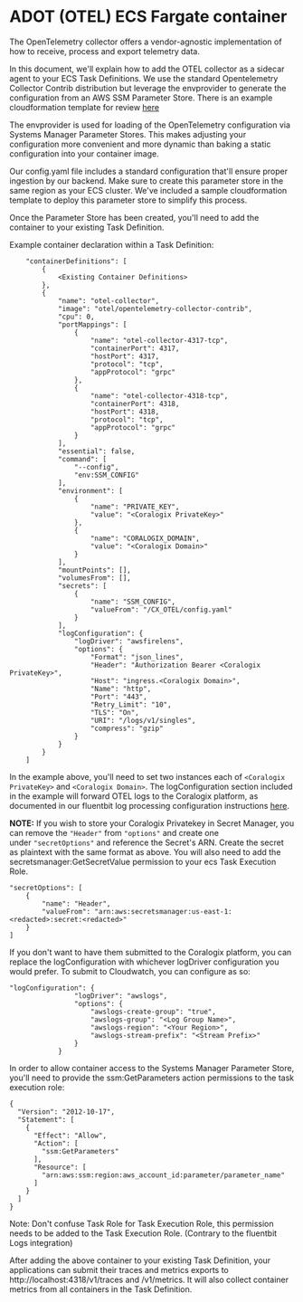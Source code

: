 # ADOT (OTEL) ECS Fargate container

The OpenTelemetry collector offers a vendor-agnostic implementation of how to receive, process and export telemetry data.

In this document, we'll explain how to add the OTEL collector as a sidecar agent to your ECS Task Definitions. We use the standard Opentelemetry Collector Contrib distribution but leverage the envprovider to generate the configuration from an AWS SSM Parameter Store. There is an example cloudformation template for review [here](https://github.com/coralogix/cloudformation-coralogix-aws/tree/master/aws-integrations/ecs-fargate)

The envprovider is used for loading of the OpenTelemetry configuration via Systems Manager Parameter Stores. This makes adjusting your configuration more convenient and more dynamic than baking a static configuration into your container image.

Our config.yaml file includes a standard configuration that'll ensure proper ingestion by our backend. Make sure to create this parameter store in the same region as your ECS cluster. We've included a sample cloudformation template to deploy this parameter store to simplify this process.

Once the Parameter Store has been created, you'll need to add the container to your existing Task Definition.

Example container declaration within a Task Definition:

```
    "containerDefinitions": [
        {
            <Existing Container Definitions>
        },
        {
            "name": "otel-collector",
            "image": "otel/opentelemetry-collector-contrib",
            "cpu": 0,
            "portMappings": [
                {
                    "name": "otel-collector-4317-tcp",
                    "containerPort": 4317,
                    "hostPort": 4317,
                    "protocol": "tcp",
                    "appProtocol": "grpc"
                },
                {
                    "name": "otel-collector-4318-tcp",
                    "containerPort": 4318,
                    "hostPort": 4318,
                    "protocol": "tcp",
                    "appProtocol": "grpc"
                }
            ],
            "essential": false,
            "command": [
                "--config",
                "env:SSM_CONFIG"
            ],
            "environment": [
                {
                    "name": "PRIVATE_KEY",
                    "value": "<Coralogix PrivateKey>"
                },
                {
                    "name": "CORALOGIX_DOMAIN",
                    "value": "<Coralogix Domain>"
                }
            ],
            "mountPoints": [],
            "volumesFrom": [],
            "secrets": [
                {
                    "name": "SSM_CONFIG",
                    "valueFrom": "/CX_OTEL/config.yaml"
                }
            ],
            "logConfiguration": {
                "logDriver": "awsfirelens",
                "options": {
                    "Format": "json_lines",
                    "Header": "Authorization Bearer <Coralogix PrivateKey>",
                    "Host": "ingress.<Coralogix Domain>",
                    "Name": "http",
                    "Port": "443",
                    "Retry_Limit": "10",
                    "TLS": "On",
                    "URI": "/logs/v1/singles",
                    "compress": "gzip"
                }
            }
        }
    ]
```

In the example above, you'll need to set two instances each of `<Coralogix PrivateKey>` and `<Coralogix Domain>`. The logConfiguration section included in the example will forward OTEL logs to the Coralogix platform, as documented in our fluentbit log processing configuration instructions [here](../logs/fluent-bit/ecs-fargate/README.md).

**NOTE:** If you wish to store your Coralogix Privatekey in Secret Manager, you can remove the `"Header"` from `"options"` and create one under `"secretOptions"` and reference the Secret's ARN. Create the secret as plaintext with the same format as above. You will also need to add the secretsmanager:GetSecretValue permission to your ecs Task Execution Role.

```
"secretOptions": [
    {
        "name": "Header",
        "valueFrom": "arn:aws:secretsmanager:us-east-1:<redacted>:secret:<redacted>"
    }
]
```

If you don't want to have them submitted to the Coralogix platform, you can replace the logConfiguration with whichever logDriver configuration you would prefer. To submit to Cloudwatch, you can configure as so:

```
"logConfiguration": {
                "logDriver": "awslogs",
                "options": {
                    "awslogs-create-group": "true",
                    "awslogs-group": "<Log Group Name>",
                    "awslogs-region": "<Your Region>",
                    "awslogs-stream-prefix": "<Stream Prefix>"
                }
            }
```

In order to allow container access to the Systems Manager Parameter Store, you'll need to provide the ssm:GetParameters action permissions to the task execution role:

```
{
  "Version": "2012-10-17",
  "Statement": [
    {
      "Effect": "Allow",
      "Action": [
        "ssm:GetParameters"
      ],
      "Resource": [
        "arn:aws:ssm:region:aws_account_id:parameter/parameter_name"
      ]
    }
  ]
}
```

Note: Don't confuse Task Role for Task Execution Role, this permission needs to be added to the Task Execution Role. (Contrary to the fluentbit Logs integration)

After adding the above container to your existing Task Definition, your applications can submit their traces and metrics exports to http://localhost:4318/v1/traces and /v1/metrics. It will also collect container metrics from all containers in the Task Definition.
